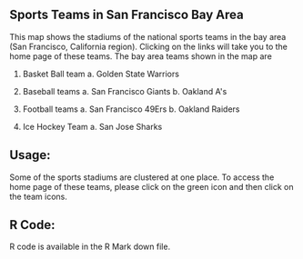 ## Sports Teams in San Francisco Bay Area
This map shows the stadiums of the national sports teams in  the bay area (San Francisco, California region). Clicking on the links will take you to the home page of these teams.
The bay area teams shown in the map are

1. Basket Ball team
    a.  Golden State Warriors 
    
2. Baseball teams
    a. San Francisco Giants
    b. Oakland A's
    
3. Football teams
    a. San Francisco 49Ers
    b. Oakland Raiders
    
4. Ice Hockey Team
    a. San Jose Sharks
    
## Usage:
Some of the sports stadiums are clustered at one place. To access the home page of these teams, please click on the green icon and then click on the team icons.

## R Code:
R code is available in the R Mark down file.
